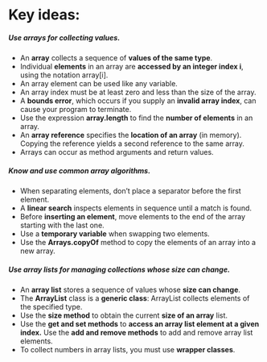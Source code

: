 # Key ideas:
##### Use arrays for collecting values.
* An **array** collects a sequence of **values of the same type**.
* Individual **elements** in an array are **accessed by an integer index i**, using the
  notation array[i].
* An array element can be used like any variable.
* An array index must be at least zero and less than the size of the array.
* A **bounds error**, which occurs if you supply an **invalid array index**, can cause your
 program to terminate.
* Use the expression **array.length** to find the **number of elements** in an array.
* An **array reference** specifies the **location of an array** (in memory). Copying the reference yields
  a second reference to the same array.
* Arrays can occur as method arguments and return values.

##### Know and use common array algorithms.
* When separating elements, don’t place a separator before the first element.
* A **linear search** inspects elements in sequence until a match is found.
* Before **inserting an element**, move elements to the end of the array starting with
  the last one.
* Use a **temporary variable** when swapping two elements.
* Use the **Arrays.copyOf** method to copy the elements of an array into a new array.

##### Use array lists for managing collections whose size can change.
* An **array list** stores a sequence of values whose **size can change**.
* The **ArrayList** class is a **generic class**: ArrayList<Type> collects
  elements of the specified type.
* Use the **size method** to obtain the current **size of an array** list.
* Use the **get and set methods** to **access an array list element at a given index.**
Use the **add and remove methods** to add and remove array list elements.
* To collect numbers in array lists, you must use **wrapper classes**.